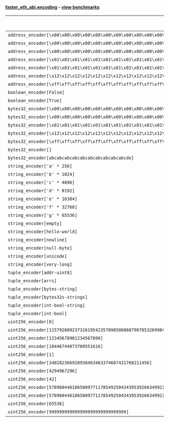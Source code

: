 #### [faster_eth_abi.encoding](https://github.com/BobTheBuidler/faster-eth-abi/blob/master/faster_eth_abi/encoding.py) - [view benchmarks](https://github.com/BobTheBuidler/faster-eth-abi/blob/master/benchmarks/test_encoding_benchmarks.py)

| Function | Reference Mean | Faster Mean | % Change | Speedup (%) | x Faster | Faster |
|----------|---------------|-------------|----------|-------------|----------|--------|
| `address_encoder[\x00\x00\x00\x00\x00\x00\x00\x00\x00\x00\x00\x00\x00\x00\x00\x00\x00\x00\x00\x00]` | 0.0010963200548904297 | 0.00031800402340208776 | 70.99% | 244.75% | 3.45x | ✅ |
| `address_encoder[\x00\x00\x00\x00\x00\x00\x00\x00\x00\x00\x00\x00\x00\x00\x00\x00\x00\x00\x00\x01]` | 0.0010938121716406644 | 0.00031923476874493105 | 70.81% | 242.64% | 3.43x | ✅ |
| `address_encoder[\x00\x00\x00\x00\x00\x00\x00\x00\x00\x00\x00\x00\x00\x00\x00\x00\x00\x00\x00\x02]` | 0.0010788344349818928 | 0.0003176007620340774 | 70.56% | 239.68% | 3.40x | ✅ |
| `address_encoder[\x01\x01\x01\x01\x01\x01\x01\x01\x01\x01\x01\x01\x01\x01\x01\x01\x01\x01\x01\x00]` | 0.001089920046231156 | 0.0003181652511077019 | 70.81% | 242.56% | 3.43x | ✅ |
| `address_encoder[\x01\x01\x01\x01\x01\x01\x01\x01\x01\x01\x01\x01\x01\x01\x01\x01\x01\x01\x01\x01]` | 0.001078516794007441 | 0.0003191138548034431 | 70.41% | 237.97% | 3.38x | ✅ |
| `address_encoder[\x12\x12\x12\x12\x12\x12\x12\x12\x12\x12\x12\x12\x12\x12\x12\x12\x12\x12\x12\x12]` | 0.0010779798281101637 | 0.000318666877157322 | 70.44% | 238.28% | 3.38x | ✅ |
| `address_encoder[\xff\xff\xff\xff\xff\xff\xff\xff\xff\xff\xff\xff\xff\xff\xff\xff\xff\xff\xff\xff]` | 0.0010748039849701166 | 0.00032392487195275377 | 69.86% | 231.81% | 3.32x | ✅ |
| `boolean_encoder[False]` | 0.0006286983517142927 | 0.0001549925276458381 | 75.35% | 305.63% | 4.06x | ✅ |
| `boolean_encoder[True]` | 0.0006258811157736242 | 0.00015441443172317952 | 75.33% | 305.33% | 4.05x | ✅ |
| `bytes32_encoder[\x00\x00\x00\x00\x00\x00\x00\x00\x00\x00\x00\x00\x00\x00\x00\x00\x00\x00\x00\x00\x00\x00\x00\x00\x00\x00\x00\x00\x00\x00\x00\x00]` | 0.0006224709366719741 | 0.000158678701753175 | 74.51% | 292.28% | 3.92x | ✅ |
| `bytes32_encoder[\x00\x00\x00\x00\x00\x00\x00\x00\x00\x00\x00\x00\x00\x00\x00\x00]` | 0.0006269187987551535 | 0.00016546794346105484 | 73.61% | 278.88% | 3.79x | ✅ |
| `bytes32_encoder[\x01\x01\x01\x01\x01\x01\x01\x01\x01\x01\x01\x01\x01\x01\x01\x01\x01\x01\x01\x01\x01\x01\x01\x01\x01\x01\x01\x01\x01\x01\x01\x01]` | 0.0006203324738229045 | 0.0001597259305300045 | 74.25% | 288.37% | 3.88x | ✅ |
| `bytes32_encoder[\x12\x12\x12\x12\x12\x12\x12\x12\x12\x12\x12\x12\x12\x12\x12\x12\x12\x12\x12\x12\x12\x12\x12\x12\x12\x12\x12\x12\x12\x12\x12\x12]` | 0.000625685633694628 | 0.0001603728496898465 | 74.37% | 290.14% | 3.90x | ✅ |
| `bytes32_encoder[\xff\xff\xff\xff\xff\xff\xff\xff\xff\xff\xff\xff\xff\xff\xff\xff\xff\xff\xff\xff\xff\xff\xff\xff\xff\xff\xff\xff\xff\xff\xff\xff]` | 0.0006229854690138356 | 0.0001599089769259659 | 74.33% | 289.59% | 3.90x | ✅ |
| `bytes32_encoder[]` | 0.0006441084885278179 | 0.00016564893847298648 | 74.28% | 288.84% | 3.89x | ✅ |
| `bytes32_encoder[abcabcabcabcabcabcabcabcabcabcde]` | 0.0006358541403067915 | 0.00016174568844856913 | 74.56% | 293.12% | 3.93x | ✅ |
| `string_encoder['a' * 256]` | 0.000988064748947634 | 0.0003117005472826875 | 68.45% | 216.99% | 3.17x | ✅ |
| `string_encoder['b' * 1024]` | 0.0010366361273961059 | 0.0003479240470760284 | 66.44% | 197.95% | 2.98x | ✅ |
| `string_encoder['c' * 4096]` | 0.00102763005745739 | 0.0003577960937991556 | 65.18% | 187.21% | 2.87x | ✅ |
| `string_encoder['d' * 8192]` | 0.001053048380022281 | 0.0003829625030432552 | 63.63% | 174.97% | 2.75x | ✅ |
| `string_encoder['e' * 16384]` | 0.0011196438677349263 | 0.0004403221075903948 | 60.67% | 154.28% | 2.54x | ✅ |
| `string_encoder['f' * 32768]` | 0.0012262878281499821 | 0.000564816762163092 | 53.94% | 117.11% | 2.17x | ✅ |
| `string_encoder['g' * 65536]` | 0.001448932505135408 | 0.0007853011002834453 | 45.80% | 84.51% | 1.85x | ✅ |
| `string_encoder[empty]` | 0.0009794151140313583 | 0.00030641599206184195 | 68.71% | 219.64% | 3.20x | ✅ |
| `string_encoder[hello-world]` | 0.0010075347202152935 | 0.0003124560056090938 | 68.99% | 222.46% | 3.22x | ✅ |
| `string_encoder[newline]` | 0.0009925542799997958 | 0.0003119451540377347 | 68.57% | 218.18% | 3.18x | ✅ |
| `string_encoder[null-byte]` | 0.000992922969252941 | 0.00031336386563690215 | 68.44% | 216.86% | 3.17x | ✅ |
| `string_encoder[unicode]` | 0.0009948499857864838 | 0.00031605787923613736 | 68.23% | 214.77% | 3.15x | ✅ |
| `string_encoder[very-long]` | 0.0016731990626131863 | 0.0010027829204291006 | 40.07% | 66.86% | 1.67x | ✅ |
| `tuple_encoder[addr-uint8]` | 0.0013113357888557972 | 0.0004725351309763848 | 63.97% | 177.51% | 2.78x | ✅ |
| `tuple_encoder[arrs]` | 0.0018518204370086926 | 0.0008294143440149945 | 55.21% | 123.27% | 2.23x | ✅ |
| `tuple_encoder[bytes-string]` | 0.0011354214611337895 | 0.0004148167068877378 | 63.47% | 173.72% | 2.74x | ✅ |
| `tuple_encoder[bytes32s-strings]` | 0.00256949035946417 | 0.0009737036549577527 | 62.11% | 163.89% | 2.64x | ✅ |
| `tuple_encoder[int-bool-string]` | 0.001599870905569176 | 0.0006103674005424241 | 61.85% | 162.12% | 2.62x | ✅ |
| `tuple_encoder[int-bool]` | 0.0009085161832589528 | 0.0003004443147127718 | 66.93% | 202.39% | 3.02x | ✅ |
| `uint256_encoder[0]` | 0.0007521037209270498 | 0.0002154097944443982 | 71.36% | 249.15% | 3.49x | ✅ |
| `uint256_encoder[115792089237316195423570985008687907853269984665640564039457584007913129639935]` | 0.000780145549469834 | 0.00021855436436682744 | 71.99% | 256.96% | 3.57x | ✅ |
| `uint256_encoder[12345678901234567890]` | 0.0007733253006864066 | 0.00021709978217238651 | 71.93% | 256.21% | 3.56x | ✅ |
| `uint256_encoder[18446744073709551616]` | 0.0007601924270714963 | 0.00021733388606436327 | 71.41% | 249.78% | 3.50x | ✅ |
| `uint256_encoder[1]` | 0.0007550859579143254 | 0.00021501430502635514 | 71.52% | 251.18% | 3.51x | ✅ |
| `uint256_encoder[340282366920938463463374607431768211456]` | 0.0007563290217680869 | 0.00021739126258253774 | 71.26% | 247.91% | 3.48x | ✅ |
| `uint256_encoder[4294967296]` | 0.0007747852082621865 | 0.0002191288809446428 | 71.72% | 253.58% | 3.54x | ✅ |
| `uint256_encoder[42]` | 0.0007523417444847302 | 0.00021611229044164767 | 71.27% | 248.13% | 3.48x | ✅ |
| `uint256_encoder[57896044618658097711785492504343953926634992332820282019728792003956564819967]` | 0.0007564144503624833 | 0.0002181696825899761 | 71.16% | 246.71% | 3.47x | ✅ |
| `uint256_encoder[57896044618658097711785492504343953926634992332820282019728792003956564819968]` | 0.0007546818701879072 | 0.00021894681737890629 | 70.99% | 244.69% | 3.45x | ✅ |
| `uint256_encoder[65536]` | 0.0007548604732770353 | 0.00021814961239678213 | 71.10% | 246.03% | 3.46x | ✅ |
| `uint256_encoder[999999999999999999999999999999]` | 0.000771108280290864 | 0.00021681539857094806 | 71.88% | 255.65% | 3.56x | ✅ |
